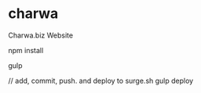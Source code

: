 # charwa
Charwa.biz Website

npm install

gulp

// add, commit, push. and deploy to surge.sh
gulp deploy
